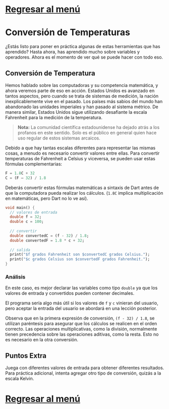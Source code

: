 # [Regresar al menú](https://github.com/proyecMariana/guswill_dart-flutter-main/tree/main)

# Conversión de Temperaturas

¿Estás listo para poner en práctica algunas de estas herramientas que has aprendido? Hasta ahora, has aprendido mucho sobre variables y operadores. Ahora es el momento de ver qué se puede hacer con todo eso.

## Conversión de Temperatura
Hemos hablado sobre las computadoras y su competencia matemática, y ahora veremos parte de eso en acción. Estados Unidos es avanzado en tantos aspectos, pero cuando se trata de sistemas de medición, la nación inexplicablemente vive en el pasado. Los países más sabios del mundo han abandonado las unidades imperiales y han pasado al sistema métrico. De manera similar, Estados Unidos sigue utilizando desafiante la escala Fahrenheit para la medición de la temperatura.

> **Nota:** La comunidad científica estadounidense ha dejado atrás a los profanos en este sentido. Solo es el público en general quien hace uso regular de estos sistemas arcaicos.

Debido a que hay tantas escalas diferentes para representar las mismas cosas, a menudo es necesario convertir valores entre ellas. Para convertir temperaturas de Fahrenheit a Celsius y viceversa, se pueden usar estas fórmulas complementarias:

```dart
F = 1.8C + 32
C = (F – 32) / 1.8
```

Deberás convertir estas fórmulas matemáticas a sintaxis de Dart antes de que la computadora pueda realizar los cálculos. (`1.8C` implica multiplicación en matemáticas, pero Dart no lo ve así).

```dart
void main() {
  // valores de entrada
  double f = 32;
  double c = 100;
  
  // convertir
  double convertedC = (f - 32) / 1.8;
  double convertedF = 1.8 * c + 32;
  
  // salida
  print("$f grados Fahrenheit son $convertedC grados Celsius.");
  print("$c grados Celsius son $convertedF grados Fahrenheit.");
}
```

### Análisis
En este caso, es mejor declarar las variables como tipo `double` ya que los valores de entrada y convertidos pueden contener decimales.

El programa sería algo más útil si los valores de `f` y `c` vinieran del usuario, pero aceptar la entrada del usuario se abordará en una lección posterior.

Observa que en la primera expresión de conversión, `(f - 32) / 1.8`, se utilizan paréntesis para asegurar que los cálculos se realicen en el orden correcto. Las operaciones multiplicativas, como la división, normalmente tienen precedencia sobre las operaciones aditivas, como la resta. Esto no es necesario en la otra conversión.

## Puntos Extra
Juega con diferentes valores de entrada para obtener diferentes resultados. Para práctica adicional, intenta agregar otro tipo de conversión, quizás a la escala Kelvin.

# [Regresar al menú](https://github.com/proyecMariana/guswill_dart-flutter-main/tree/main)